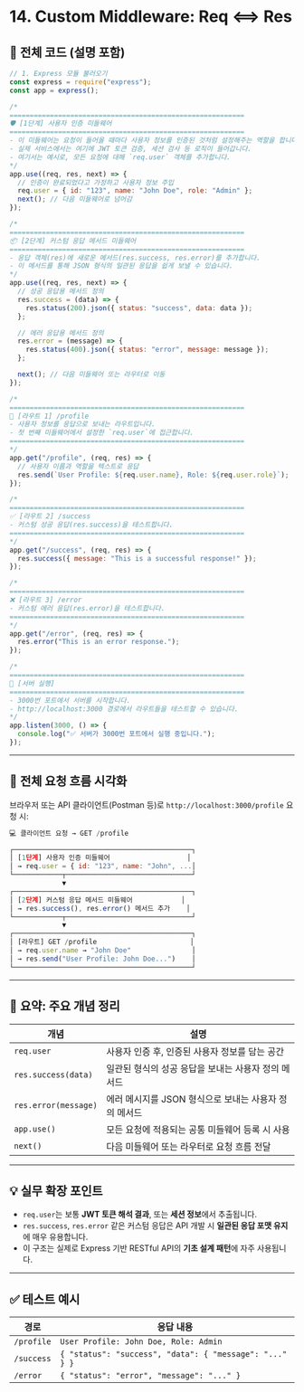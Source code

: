 # 14. Custom Middleware: Req <==> Res

## 🧾 전체 코드 (설명 포함)

```js
// 1. Express 모듈 불러오기
const express = require("express");
const app = express();

/*
==========================================================
🛡️ [1단계] 사용자 인증 미들웨어
==========================================================
- 이 미들웨어는 요청이 들어올 때마다 사용자 정보를 인증된 것처럼 설정해주는 역할을 합니다.
- 실제 서비스에서는 여기에 JWT 토큰 검증, 세션 검사 등 로직이 들어갑니다.
- 여기서는 예시로, 모든 요청에 대해 `req.user` 객체를 추가합니다.
*/
app.use((req, res, next) => {
  // 인증이 완료되었다고 가정하고 사용자 정보 주입
  req.user = { id: "123", name: "John Doe", role: "Admin" };
  next(); // 다음 미들웨어로 넘어감
});

/*
==========================================================
📦 [2단계] 커스텀 응답 메서드 미들웨어
==========================================================
- 응답 객체(res)에 새로운 메서드(res.success, res.error)를 추가합니다.
- 이 메서드를 통해 JSON 형식의 일관된 응답을 쉽게 보낼 수 있습니다.
*/
app.use((req, res, next) => {
  // 성공 응답용 메서드 정의
  res.success = (data) => {
    res.status(200).json({ status: "success", data: data });
  };

  // 에러 응답용 메서드 정의
  res.error = (message) => {
    res.status(400).json({ status: "error", message: message });
  };

  next(); // 다음 미들웨어 또는 라우터로 이동
});

/*
==========================================================
📄 [라우트 1] /profile
- 사용자 정보를 응답으로 보내는 라우트입니다.
- 첫 번째 미들웨어에서 설정한 `req.user`에 접근합니다.
==========================================================
*/
app.get("/profile", (req, res) => {
  // 사용자 이름과 역할을 텍스트로 응답
  res.send(`User Profile: ${req.user.name}, Role: ${req.user.role}`);
});

/*
==========================================================
✅ [라우트 2] /success
- 커스텀 성공 응답(res.success)을 테스트합니다.
==========================================================
*/
app.get("/success", (req, res) => {
  res.success({ message: "This is a successful response!" });
});

/*
==========================================================
❌ [라우트 3] /error
- 커스텀 에러 응답(res.error)을 테스트합니다.
==========================================================
*/
app.get("/error", (req, res) => {
  res.error("This is an error response.");
});

/*
==========================================================
🚀 [서버 실행]
==========================================================
- 3000번 포트에서 서버를 시작합니다.
- http://localhost:3000 경로에서 라우트들을 테스트할 수 있습니다.
*/
app.listen(3000, () => {
  console.log("✅ 서버가 3000번 포트에서 실행 중입니다.");
});
```

---

## 🧭 전체 요청 흐름 시각화

브라우저 또는 API 클라이언트(Postman 등)로 `http://localhost:3000/profile` 요청 시:

```js
💻 클라이언트 요청 → GET /profile

┌────────────────────────────────────────────┐
│ [1단계] 사용자 인증 미들웨어                   │
│ → req.user = { id: "123", name: "John", ...│
└────────────┬───────────────────────────────┘
             ▼
┌────────────────────────────────────────────┐
│ [2단계] 커스텀 응답 메서드 미들웨어            │
│ → res.success(), res.error() 메서드 추가    │
└────────────┬───────────────────────────────┘
             ▼
┌────────────────────────────────────────────┐
│ [라우트] GET /profile                       │
│ → req.user.name → "John Doe"               │
│ → res.send("User Profile: John Doe...")    │
└────────────────────────────────────────────┘
```

---

## 📘 요약: 주요 개념 정리

| 개념                 | 설명                                                  |
| -------------------- | ----------------------------------------------------- |
| `req.user`           | 사용자 인증 후, 인증된 사용자 정보를 담는 공간        |
| `res.success(data)`  | 일관된 형식의 성공 응답을 보내는 사용자 정의 메서드   |
| `res.error(message)` | 에러 메시지를 JSON 형식으로 보내는 사용자 정의 메서드 |
| `app.use()`          | 모든 요청에 적용되는 공통 미들웨어 등록 시 사용       |
| `next()`             | 다음 미들웨어 또는 라우터로 요청 흐름 전달            |

---

## 💡 실무 확장 포인트

- `req.user`는 보통 **JWT 토큰 해석 결과**, 또는 **세션 정보**에서 추출됩니다.
- `res.success`, `res.error` 같은 커스텀 응답은 API 개발 시 **일관된 응답 포맷 유지**에 매우 유용합니다.
- 이 구조는 실제로 Express 기반 RESTful API의 **기초 설계 패턴**에 자주 사용됩니다.

---

## ✅ 테스트 예시

| 경로       | 응답 내용                                               |
| ---------- | ------------------------------------------------------- |
| `/profile` | `User Profile: John Doe, Role: Admin`                   |
| `/success` | `{ "status": "success", "data": { "message": "..." } }` |
| `/error`   | `{ "status": "error", "message": "..." }`               |
